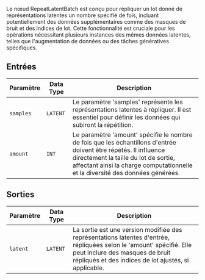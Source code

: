 
Le nœud RepeatLatentBatch est conçu pour répliquer un lot donné de représentations latentes un nombre spécifié de fois, incluant potentiellement des données supplémentaires comme des masques de bruit et des indices de lot. Cette fonctionnalité est cruciale pour les opérations nécessitant plusieurs instances des mêmes données latentes, telles que l'augmentation de données ou des tâches génératives spécifiques.

## Entrées

| Paramètre | Data Type | Description |
|-----------|-------------|-------------|
| `samples` | `LATENT`    | Le paramètre 'samples' représente les représentations latentes à répliquer. Il est essentiel pour définir les données qui subiront la répétition. |
| `amount`  | `INT`       | Le paramètre 'amount' spécifie le nombre de fois que les échantillons d'entrée doivent être répétés. Il influence directement la taille du lot de sortie, affectant ainsi la charge computationnelle et la diversité des données générées. |

## Sorties

| Paramètre | Data Type | Description |
|-----------|-------------|-------------|
| `latent`  | `LATENT`    | La sortie est une version modifiée des représentations latentes d'entrée, répliquées selon le 'amount' spécifié. Elle peut inclure des masques de bruit répliqués et des indices de lot ajustés, si applicable. |
